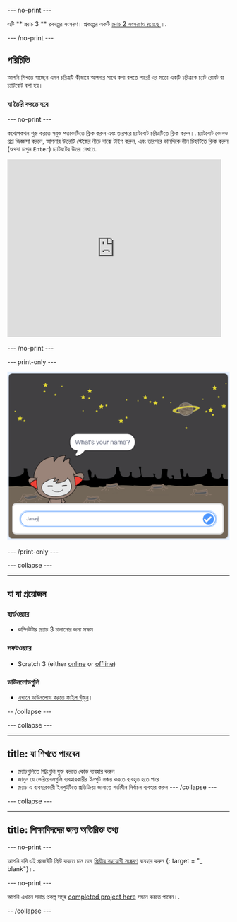 \--- no-print \---

এটি ** স্ক্র্যাচ 3 ** প্রকল্পের সংস্করণ। প্রকল্পের একটি [ স্ক্র্যাচ 2 সংস্করণও রয়েছে ](https://projects.raspberrypi.org/en/projects/chatbot-scratch2) ।.

\--- /no-print \---

## পরিচিতি

আপনি শিখতে যাচ্ছেন এমন চরিত্রটি কীভাবে আপনার সাথে কথা বলতে পারে! এর মতো একটি চরিত্রকে চ্যাট রোবট বা চ্যাটবোট বলা হয়।

### যা তৈরি করতে হবে

\--- no-print \---

কথোপকথন শুরু করতে সবুজ পতাকাটিতে ক্লিক করুন এবং তারপরে চ্যাটবোট চরিত্রটিতে ক্লিক করুন।. চ্যাটবোট কোনও প্রশ্ন জিজ্ঞাসা করলে, আপনার উত্তরটি স্টেজের নীচে বাক্সে টাইপ করুন, এবং তারপরে ডানদিকে নীল চিহ্নটিতে ক্লিক করুন (অথবা চাপুন `Enter`) চ্যাটবটের উত্তর দেখতে.

<div class="scratch-preview">
  <iframe allowtransparency="true" width="485" height="402" src="https://scratch.mit.edu/projects/embed/248864190/?autostart=false" 
  frameborder="0" scrolling="no"></iframe>
</div>

\--- /no-print \---

\--- print-only \---

![সম্পূর্ণ প্রকল্প](images/chatbot-preview.png)

\--- /print-only \---

\--- collapse \---

* * *

## যা যা প্রয়োজন

### হার্ডওয়্যার

- কম্পিউটার স্ক্র্যাচ 3 চালানোর জন্য সক্ষম

### সফটওয়্যার

- Scratch 3 (either [online](https://rpf.io/scratchon) or [offline](https://rpf.io/scratchoff))

### ডাউনলোডগুলি

- [এখানে ডাউনলোড করতে ফাইল খুঁজুন](http://rpf.io/p/en/chatbot-go)।

-- /collapse \---

\--- collapse \---

* * *

## title: যা শিখতে পারবেন

- স্ক্র্যাচগুলিতে স্ট্রিংগুলি যুক্ত করতে কোড ব্যবহার করুন
- জানুন যে ভেরিয়েবলগুলি ব্যবহারকারীর ইনপুট সঞ্চয় করতে ব্যবহৃত হতে পারে
- স্ক্র্যাচ এ ব্যবহারকারী ইনপুটটিতে প্রতিক্রিয়া জানাতে শর্তাধীন নির্বাচন ব্যবহার করুন \--- /collapse \---

\--- collapse \---

* * *

## title: শিক্ষাবিদদের জন্য অতিরিক্ত তথ্য

\--- no-print \---

আপনি যদি এই প্রজেক্টটি প্রিন্ট করতে চান তবে [প্রিন্টার সহযোগী সংষ্করণ](https://projects.raspberrypi.org/en/projects/chatbot/print) ব্যবহার করুন {: target = "_ blank"}।.

\--- no-print \---

আপনি এখানে সমাপ্ত প্রকল্প সমূহ [completed project here](http://rpf.io/p/en/chatbot-get) সন্ধান করতে পারেন।.

-- /collapse \---